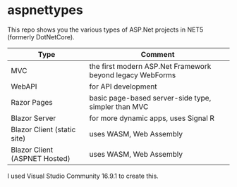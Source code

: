 # aspnettypes
This repo shows you the various types of ASP.Net projects in NET5 (formerly DotNetCore).

Type | Comment
----- |-----
MVC | the first modern ASP.Net Framework beyond legacy WebForms
WebAPI | for API development
Razor Pages | basic page-based server-side type, simpler than MVC
Blazor Server | for more dynamic apps, uses Signal R
Blazor Client (static site) | uses WASM, Web Assembly
Blazor Client (ASPNET Hosted) | uses WASM, Web Assembly

I used Visual Studio Community 16.9.1 to create this.
